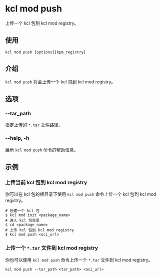 # kcl mod push

上传一个 kcl 包到 kcl mod registry。

## 使用

```shell
kcl mod push [options][kpm_registry]
```

## 介绍

`kcl mod push` 将会上传一个 kcl 包到 kcl mod registry。

## 选项

### --tar_path

指定上传的 `*.tar` 文件路径。

### --help, -h

展示 `kcl mod push` 命令的帮助信息。

## 示例

### 上传当前 kcl 包到 kcl mod registry

你可以在 kcl 包的根目录下使用 `kcl mod push` 命令上传一个 kcl 包到 kcl mod registry。

```shell
# 创建一个 kcl 包
$ kcl mod init <package_name>
# 进入 kcl 包目录
$ cd <package_name>
# 上传 kcl 包到 kcl mod registry
$ kcl mod push <oci_url>
```

### 上传一个 `*.tar` 文件到 kcl mod registry

你也可以使用 `kcl mod push` 命令上传一个 `*.tar` 文件到 kcl mod registry。

```shell
kcl mod push --tar_path <tar_path> <oci_url>
```
